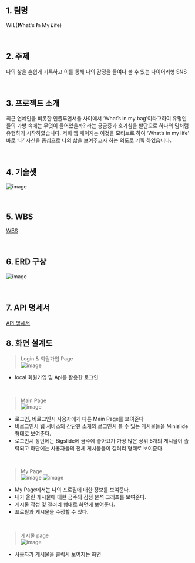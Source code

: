 ## 1. 팀명
WIL(***W***hat's ***I***n My ***L***ife)

<br>

## 2. 주제

나의 삶을 손쉽게 기록하고 이를 통해 나의 감정을 들여다 볼 수 있는 다이어리형 SNS 

<br>

## 3. 프로젝트 소개
최근 연예인을 비롯한 인플루언서들 사이에서 ‘What’s in my bag’이라고하여 유명인들의 가방 속에는 무엇이 들어있을까? 라는 궁금증과 호기심을 발단으로 하나의 밈처럼 유행하기 시작하였습니다. 저희 웹 페이지는 이것을 모티브로 하여 ‘What’s in my life’ 바로 ‘나’ 자신을 중심으로 나의 삶을 보여주고자 하는 의도로 기획 하였습니다.

<br>

## 4. 기술셋 
![image](https://user-images.githubusercontent.com/103519499/190072792-4e9ebbd5-82d7-46c3-beb3-f5b81e8d7dbd.png)

<br>

## 5. WBS 
[WBS](https://docs.google.com/spreadsheets/d/1bOsanxjV91-35bERrX4HfTuPIeBVuP5O5JR-1OD9w3A/edit#gid=1190077019)

<br>

## 6. ERD 구상
![image](https://user-images.githubusercontent.com/63301908/185432611-f27fae04-47b4-40d6-b097-6a85b7f38f9b.png)

<br>

## 7. API 명세서
[API 명세서](https://www.notion.so/895aa27c552c4b968b3396ad36481f9f?v=ce9a56d0f2ee4da792e96fffeb707dd6&p=48bd68d92caf4d54b9047ad5da507b07&pm=s)

## 8. 화면 설계도

> Login & 회원가입 Page <br>
![image](https://user-images.githubusercontent.com/103571758/187861853-8b404ee2-8102-49fd-8401-071cccce456c.png)
  - local 회원가입 및 Api를 활용한 로그인

<br>

> Main Page <br>
![image](https://user-images.githubusercontent.com/103571758/187859995-8b89c826-9dd2-4cd0-975f-83b246f6f5bb.png)
  - 로그인, 비로그인시 사용자에게 다른 Main Page를 보여준다
  - 비로그인시 웹 서비스의 간단한 소개와 로그인시 볼 수 있는 게시물들을 Minislide 형태로 보여준다.
  - 로그인시 상단에는 Bigslide에 금주에 좋아요가 가장 많은 상위 5개의 게시물이 출력되고 하단에는 사용자들의 전체 게시물들이 갤러리 형태로 보여준다.<br>
  
<br>

> My Page <br>
![image](https://user-images.githubusercontent.com/103571758/187861399-ff3878ca-7af6-426f-8057-6effa4f31349.png)
![image](https://user-images.githubusercontent.com/103571758/187861505-7a8e1d8f-9892-458e-a1ca-4619440e5dbd.png)
  - My Page에서는 나의 프로필에 대한 정보를 보여준다.
  - 내가 올린 게시물에 대한 금주의 감정 분석 그래프를 보여준다.
  - 게시물 작성 및 갤러리 형태로 화면에 보여준다.
  - 프로필과 게시물을 수정할 수 있다.

  <br>

 > 게시물 page <br>
 ![image](https://user-images.githubusercontent.com/103571758/187861607-67dc3adf-c290-43a0-87cf-43ea45ada145.png)
  - 사용자가 게시물을 클릭시 보여지는 화면

